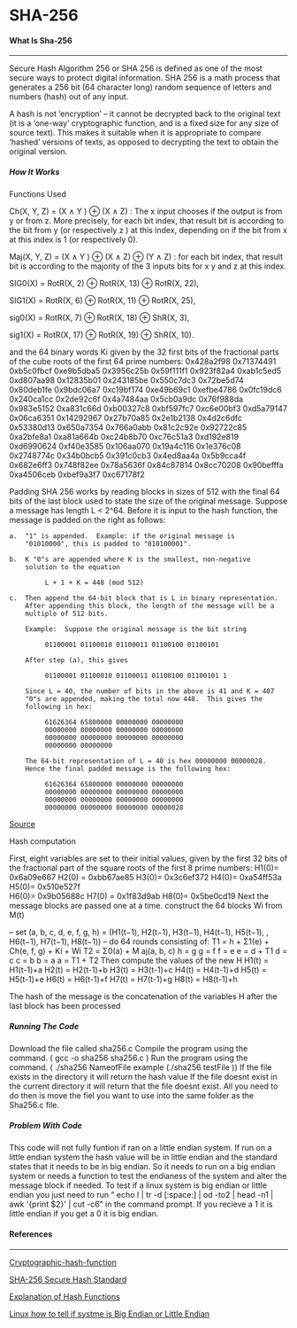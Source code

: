 # SHA-256

#### What Is Sha-256
<hr/>

Secure Hash Algorithm 256 or SHA 256 is defined as one of the most secure ways to protect digital information. 
SHA 256 is a math process that generates a 256 bit (64 character long) random sequence of letters and numbers 
(hash) out of any input.

A hash is not ‘encryption’ – it cannot be decrypted back to the original text (it is a ‘one-way’ cryptographic function, and 
is a fixed size for any size of source text). This makes it suitable when it is appropriate to compare ‘hashed’ versions of texts,
as opposed to decrypting the text to obtain the original version.


##### How It Works
Functions Used 

Ch(X, Y, Z) = (X ∧ Y ) ⊕ (X ∧ Z) : The x input chooses if the output is from y or from z. More precisely, for each bit index, that result bit is according to the bit from y (or respectively z ) at this index, depending on if the bit from x at this index is 1 (or respectively 0).

Maj(X, Y, Z) = (X ∧ Y ) ⊕ (X ∧ Z) ⊕ (Y ∧ Z) : for each bit index, that result bit is according to the majority of the 3 inputs bits for x y and z at this index.

SIG0(X) = RotR(X, 2) ⊕ RotR(X, 13) ⊕ RotR(X, 22),

SIG1(X) = RotR(X, 6) ⊕ RotR(X, 11) ⊕ RotR(X, 25),

sig0(X) = RotR(X, 7) ⊕ RotR(X, 18) ⊕ ShR(X, 3),

sig1(X) = RotR(X, 17) ⊕ RotR(X, 19) ⊕ ShR(X, 10).

and the 64 binary words Ki given by the 32 first bits of the fractional parts of the cube roots of the first
64 prime numbers:
0x428a2f98 0x71374491 0xb5c0fbcf 0xe9b5dba5 0x3956c25b 0x59f111f1 0x923f82a4 0xab1c5ed5
0xd807aa98 0x12835b01 0x243185be 0x550c7dc3 0x72be5d74 0x80deb1fe 0x9bdc06a7 0xc19bf174
0xe49b69c1 0xefbe4786 0x0fc19dc6 0x240ca1cc 0x2de92c6f 0x4a7484aa 0x5cb0a9dc 0x76f988da
0x983e5152 0xa831c66d 0xb00327c8 0xbf597fc7 0xc6e00bf3 0xd5a79147 0x06ca6351 0x14292967
0x27b70a85 0x2e1b2138 0x4d2c6dfc 0x53380d13 0x650a7354 0x766a0abb 0x81c2c92e 0x92722c85
0xa2bfe8a1 0xa81a664b 0xc24b8b70 0xc76c51a3 0xd192e819 0xd6990624 0xf40e3585 0x106aa070
0x19a4c116 0x1e376c08 0x2748774c 0x34b0bcb5 0x391c0cb3 0x4ed8aa4a 0x5b9cca4f 0x682e6ff3
0x748f82ee 0x78a5636f 0x84c87814 0x8cc70208 0x90befffa 0xa4506ceb 0xbef9a3f7 0xc67178f2


Padding
SHA 256 works by reading blocks in sizes of 512 with the final 64 bits of the last block used to state the size of the original message. 
 Suppose a message has length L < 2^64.  Before it is input to the
 hash function, the message is padded on the right as follows:

    a.  "1" is appended.  Example: if the original message is
        "01010000", this is padded to "010100001".

    b.  K "0"s are appended where K is the smallest, non-negative
        solution to the equation

             L + 1 + K = 448 (mod 512)

    c.  Then append the 64-bit block that is L in binary representation.
        After appending this block, the length of the message will be a
        multiple of 512 bits.

        Example:  Suppose the original message is the bit string

             01100001 01100010 01100011 01100100 01100101

        After step (a), this gives

             01100001 01100010 01100011 01100100 01100101 1

        Since L = 40, the number of bits in the above is 41 and K = 407
        "0"s are appended, making the total now 448.  This gives the
        following in hex:

             61626364 65800000 00000000 00000000
             00000000 00000000 00000000 00000000
             00000000 00000000 00000000 00000000
             00000000 00000000

        The 64-bit representation of L = 40 is hex 00000000 00000028.
        Hence the final padded message is the following hex:

             61626364 65800000 00000000 00000000
             00000000 00000000 00000000 00000000
             00000000 00000000 00000000 00000000
             00000000 00000000 00000000 00000028
[Source](https://tools.ietf.org/html/rfc4634#page-6)

Hash computation

First, eight variables are set to their initial values, given by the first 32 bits of the fractional part
of the square roots of the first 8 prime numbers:
H1(0)= 0x6a09e667 
H2(0) = 0xbb67ae85 
H3(0)= 0x3c6ef372
H4(0)= 0xa54ff53a
H5(0)= 0x510e527f  
H6(0)= 0x9b05688c 
H7(0) = 0x1f83d9ab 
H8(0)= 0x5be0cd19
Next the message blocks are passed one at a time. 
construct the 64 blocks Wi from M(t)

– set
(a, b, c, d, e, f, g, h) = (H1(t−1), H2(t−1), H3(t−1), H4(t−1), H5(t−1), , H6(t−1), H7(t−1), H8(t−1))
– do 64 rounds consisting of:
T1 = h + Σ1(e) + Ch(e, f, g) + Ki + Wi
T2 = Σ0(a) + M aj(a, b, c)
h = g
g = f
f = e
e = d + T1
d = c
c = b
b = a
a = T1 + T2
Then compute the values of the new H
H1(t) = H1(t-1)+a
H2(t) = H2(t-1)+b
H3(t) = H3(t-1)+c
H4(t) = H4(t-1)+d
H5(t) = H5(t-1)+e
H6(t) = H6(t-1)+f
H7(t) = H7(t-1)+g
H8(t) = H8(t-1)+h

The hash of the message is the concatenation of the variables H after the last block has been
processed


##### Running The Code
Download the file called sha256.c
Compile the program using the command. ( gcc -o sha256 sha256.c )
Run the program using the command. ( ./sha256 NameofFile example (./sha256 testFile ))
If the file exists in the directory it will return the hash value
If the file doesnt exist in the current directory it will return that the file doesnt exist. All you need to do then is move the fiel you want to use into the same folder as the Sha256.c file. 


##### Problem With Code
This code will not fully funtion if ran on a little endian system. If run on a little endian system the hash value will be in little endian and the standard states that it needs to be in big endian. So it needs to run on a big endian system or needs a function to test the endianess of the system and alter the message block if needed. To test if a linux system is big endian or little endian you just need to run  " echo I | tr -d [:space:] | od -to2 | head -n1 | awk '{print $2}' | cut -c6"   in the command prompt. If you recieve a 1 it is little endian if you get a 0 it is big endian.

#### References
<hr/>

[Cryptographic-hash-function](https://komodoplatform.com/cryptographic-hash-function/)

[SHA-256 Secure Hash Standard](https://nvlpubs.nist.gov/nistpubs/FIPS/NIST.FIPS.180-4.pdf)

[Explanation of Hash Functions](https://www.youtube.com/watch?v=mbekM2ErHfM)

[Linux how to tell if systme is Big Endian or Little Endian](https://serverfault.com/questions/163487/how-to-tell-if-a-linux-system-is-big-endian-or-little-endian)
